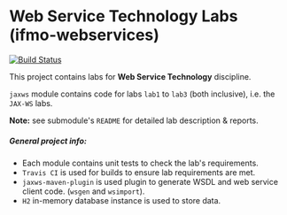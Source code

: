 # Web Service Technology Labs (ifmo-webservices)

[![Build Status](https://travis-ci.org/taravkov/ifmo-webservices.svg?branch=master)](https://travis-ci.org/taravkov/ifmo-webservices)

This project contains labs for **Web Service Technology** discipline.

``jaxws`` module contains code for labs ``lab1`` to ``lab3`` (both inclusive), i.e. the ``JAX-WS`` labs.

**Note:** see submodule's ``README`` for detailed lab description & reports.

##### General project info:

* Each module contains unit tests to check the lab's requirements.
* ``Travis CI`` is used for builds to ensure lab requirements are met.
* ``jaxws-maven-plugin`` is used plugin to generate WSDL and web service client code. (``wsgen`` and ``wsimport``).
* ``H2`` in-memory database instance is used to store data.


